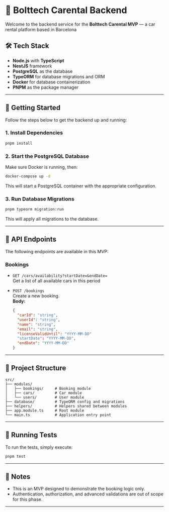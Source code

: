 # 🚗 Bolttech Carental Backend

Welcome to the backend service for the **Bolttech Carental MVP** — a car rental platform based in Barcelona

## 🛠 Tech Stack

- **Node.js** with **TypeScript**
- **NestJS** framework
- **PostgreSQL** as the database
- **TypeORM** for database migrations and ORM
- **Docker** for database containerization
- **PNPM** as the package manager

---

## 🚀 Getting Started

Follow the steps below to get the backend up and running:

### 1. Install Dependencies

```bash
pnpm install
```

### 2. Start the PostgreSQL Database

Make sure Docker is running, then:

```bash
docker-compose up -d
```

This will start a PostgreSQL container with the appropriate configuration.

### 3. Run Database Migrations

```bash
pnpm typeorm migration:run
```

This will apply all migrations to the database.

---

## 📡 API Endpoints

The following endpoints are available in this MVP:

### Bookings

- `GET /cars/availability?startDate=&endDate=`  
  Get a list of all available cars in this period

- `POST /bookings`  
  Create a new booking.  
  **Body:**
  ```json
  {
    "carId": "string",
    "userId": "string",
    "name": "string",
    "email": "string",
    "licenseValidUntil": "YYYY-MM-DD"
    "startDate": "YYYY-MM-DD",
    "endDate": "YYYY-MM-DD"
  }
  ```

---

## 📁 Project Structure

```
src/
├── modules/
│   ├── bookings/     # Booking module
│   ├── cars/         # Car module
│   └── users/        # User module
├── database/         # TypeORM config and migrations
├── helpers/          # Helpers shared between modules
├── app.module.ts     # Root module
└── main.ts           # Application entry point
```

---

## 🧪 Running Tests

To run the tests, simply execute:

```bash
pnpm test
```

---

## 🧠 Notes

- This is an MVP designed to demonstrate the booking logic only.
- Authentication, authorization, and advanced validations are out of scope for this phase.

---
